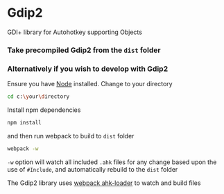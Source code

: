 # Gdip2
GDI+ library for Autohotkey supporting Objects

### Take precompiled Gdip2 from the `dist` folder
###
###
### Alternatively if you wish to develop with Gdip2

Ensure you have [Node](https://nodejs.org) installed.
Change to your directory

```bash
cd c:\your\directory
```

Install npm dependencies

```bash
npm install
```

and then run webpack to build to `dist` folder

```bash
webpack -w
```

`-w` option will watch all included `.ahk` files for any change based upon the use of `#Include`, and automatically rebuild to the `dist` folder

The Gdip2 library uses [webpack ahk-loader](https://github.com/tariqporter/ahk-loader) to watch and build files